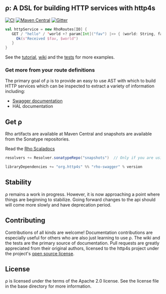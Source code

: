 ρ: A DSL for building HTTP services with http4s
-----------------------------------------------

[![CI](https://github.com/http4s/rho/workflows/CI/badge.svg)](https://github.com/http4s/rho/actions?query=workflow%3A%22CI%22)
[![Maven Central](https://maven-badges.herokuapp.com/maven-central/org.http4s/rho-core_2.12/badge.svg)](https://maven-badges.herokuapp.com/maven-central/org.http4s/rho-core_2.12)
[![Gitter](https://badges.gitter.im/http4s/rho.svg)](https://gitter.im/http4s/rho?utm_source=badge&utm_medium=badge&utm_campaign=pr-badge)


```scala
val httpService = new RhoRoutes[IO] {
   GET / "hello" / 'world +? param[Int]("fav") |>> { (world: String, fav: Int) => 
     Ok(s"Received $fav, $world") 
   }
}
```

See the [tutorial](https://github.com/http4s/rho/blob/master/Rho.md), [wiki](https://github.com/http4s/rho/wiki) and the [tests](https://github.com/http4s/rho/blob/master/core/src/test/scala/ApiExamples.scala) for more examples.

### Get more from your route definitions
The primary goal of ρ is to provide an easy to use AST with which to build HTTP services which can be inspected to extract a variety of information including:
* [Swagger documentation](http://swagger.io/)
* HAL documentation

Get ρ
-----
Rho artifacts are available at Maven Central and snapshots are available from the Sonatype repositories.

Read the [Rho Scaladocs](https://www.javadoc.io/doc/org.http4s/rho-core_2.13/latest/index.html)

```scala
resolvers += Resolver.sonatypeRepo("snapshots")  // Only if you are using a -snapshot version

libraryDependencies += "org.http4s" %% "rho-swagger" % version

```

Stability
---------
ρ remains a work in progress. However, it is now approaching a point where things are
beginning to stabilize. Going forward changes to the api should will come more slowly 
and have deprecation period.

Contributing
------------
Contributions of all kinds are welcome! Documentation contributions are especially useful 
for others who are also just learning to use ρ. The wiki and the tests are the primary
source of documentation. Pull requests are greatly appreciated from their original authors,
licensed to the http4s project under the project's
[open source license](https://github.com/http4s/rho/blob/master/LICENSE).

License
-------
ρ is licensed under the terms of the Apache 2.0 license. See the license file in the base
directory for more information.
